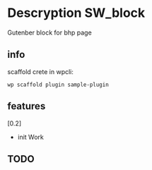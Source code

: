 # Descryption SW_block

Gutenber block for bhp page

## info

scaffold crete in wpcli:

```
wp scaffold plugin sample-plugin
```

## features

[0.2]

-   init Work

## TODO
